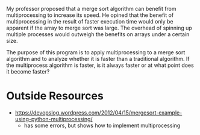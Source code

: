 My professor proposed that a merge sort algorithm can benefit from multiprocessing to increase its speed.
He opined that the benefit of multiprocessing in the result of faster execution time would only be apparent if the array to merge sort was large.
The overhead of spinning up multiple processes would outweigh the benefits on arrays under a certain size.

The purpose of this program is to apply multiprocessing to a merge sort algorithm and to analyze whether it is faster than a traditional algorithm.
If the multiprocess algorithm is faster, is it always faster or at what point does it become faster?

# Outside Resources
* https://devopslog.wordpress.com/2012/04/15/mergesort-example-using-python-multiprocessing/
    * has some errors, but shows how to implement multiprocessing